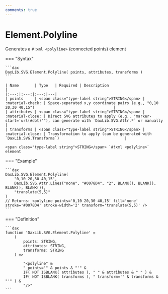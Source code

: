 ```yaml
---
comments: true
---
```


# Element.Polyline

Generates a `#!xml <polyline>` (connected points) element

=== "Syntax"

	```dax
	DaxLib.SVG.Element.Polyline( points, attributes, transforms )
	```

	| Name       | Type   | Required | Description                                                                                         |
	|:---:|:---:|:---:|---|
	| points     | <span class="type-label string">STRING</span> | :material-check: | Space-separated x,y coordinate pairs (e.g., "0,10 20,30 40,15")                                   |
	| attributes | <span class="type-label string">STRING</span> | :material-close: | Direct SVG attributes to apply (e.g., "marker-start='url(#dot)'"), can generate with `DaxLib.SVG.Attr.*` or manually |
	| transforms | <span class="type-label string">STRING</span> | :material-close: | Transformation to apply (can be generated with `DaxLib.SVG.Transforms`)                             |

	<span class="type-label string">STRING</span> `#!xml <polyline>` element

=== "Example"

	```dax
	DaxLib.SVG.Element.Polyline(
		"0,10 20,30 40,15",
		DaxLib.SVG.Attr.Lines("none", "#0078D4", "2", BLANK(), BLANK(), BLANK(), BLANK()),
		"translate(5,5)"
	)
	// Returns: <polyline points='0,10 20,30 40,15' fill='none' stroke='#0078D4' stroke-width='2' transform='translate(5,5)' />
	```

=== "Definition"

	```dax
	function 'DaxLib.SVG.Element.Polyline' =
		(
			points: STRING,
			attributes: STRING,
			transforms: STRING
		) =>

			"<polyline" &
			" points='" & points & "'" &
			IF( NOT ISBLANK( attributes ), " " & attributes & " " ) &
			IF( NOT ISBLANK( transforms ), " transform='" & transforms & "'" ) & 
			"/>"
	```